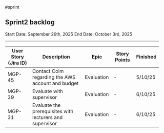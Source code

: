 #sprint
## Sprint2 backlog
Start Date: September 26th, 2025
End Date: October 3rd, 2025

---


| User Story (Jira ID) | Description                                              | Epic       | Story Points | Finished |
| -------------------- | -------------------------------------------------------- | ---------- | ------------ | -------- |
| MGP-45               | Contact Colm regarding the AWS account and budget        | Evaluation | -            | 5/10/25  |
| MGP-39               | Evaluate with supervisor                                 | Evaluation | -            | 6/10/25  |
| MGP-31               | Evaluate the prerequisites with lecturers and supervisor | Evaluation | -            | 6/10/25  |






